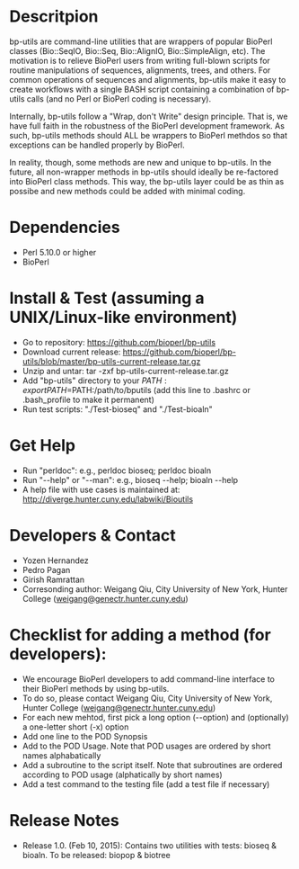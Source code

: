 # Descritpion
bp-utils are command-line utilities that are wrappers of popular BioPerl classes (Bio::SeqIO, Bio::Seq, Bio::AlignIO, Bio::SimpleAlign, etc). The motivation is to relieve BioPerl users from writing full-blown scripts for routine manipulations of sequences, alignments, trees, and others. For common operations of sequences and alignments, bp-utils make it easy to create workflows with a single BASH script containing a combination of bp-utils calls (and no Perl or BioPerl coding is necessary).

Internally, bp-utils follow a "Wrap, don't Write" design principle. That is, we have full faith in the robustness of the BioPerl development framework. As such, bp-utils methods should ALL be wrappers to BioPerl methdos so that exceptions can be handled properly by BioPerl. 

In reality, though, some methods are new and unique to bp-utils. In the future, all non-wrapper methods in bp-utils should ideally be re-factored into BioPerl class methods. This way, the bp-utils layer could be as thin as possibe and new methods could be added with minimal coding.

# Dependencies
* Perl 5.10.0 or higher
* BioPerl

# Install & Test (assuming a UNIX/Linux-like environment)
* Go to repository: https://github.com/bioperl/bp-utils
* Download current release: https://github.com/bioperl/bp-utils/blob/master/bp-utils-current-release.tar.gz
* Unzip and untar: tar -zxf bp-utils-current-release.tar.gz
* Add "bp-utils" directory to your $PATH: export PATH=$PATH:/path/to/bputils (add this line to .bashrc or .bash_profile to make it permanent)
* Run test scripts: "./Test-bioseq" and "./Test-bioaln"

# Get Help
* Run "perldoc": e.g., perldoc bioseq; perldoc bioaln
* Run "--help" or "--man": e.g., bioseq --help; bioaln --help
* A help file with use cases is maintained at: http://diverge.hunter.cuny.edu/labwiki/Bioutils

# Developers & Contact
* Yozen Hernandez
* Pedro Pagan
* Girish Ramrattan 
* Corresonding author: Weigang Qiu, City University of New York, Hunter College  (weigang@genectr.hunter.cuny.edu)

# Checklist for adding a method (for developers):
* We encourage BioPerl developers to add command-line interface to their BioPerl methods by using bp-utils.
* To do so, please contact Weigang Qiu, City University of New York, Hunter College  (weigang@genectr.hunter.cuny.edu)
* For each new mehtod, first pick a long option (--option) and (optionally) a one-letter short (-x) option
* Add one line to the POD Synopsis
* Add to the POD Usage. Note that POD usages are ordered by short names alphabatically
* Add a subroutine to the script itself. Note that subroutines are ordered according to POD usage (alphatically by short names)
* Add a test command to the testing file (add a test file if necessary)

# Release Notes
* Release 1.0. (Feb 10, 2015): Contains two utilities with tests: bioseq & bioaln. To be released: biopop & biotree

